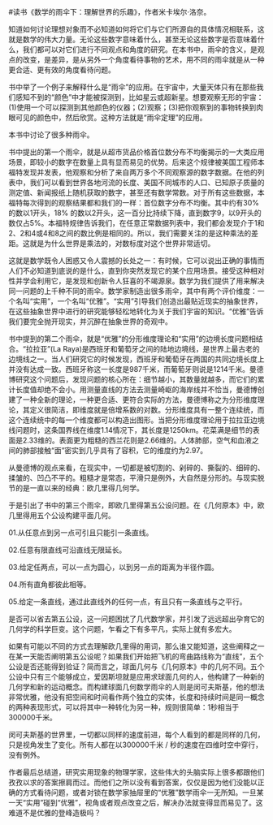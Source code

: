 #读书《数学的雨伞下：理解世界的乐趣》，作者米卡埃尔·洛奈。

知道如何讨论理想对象而不必知道如何将它们与它们所源自的具体情况相联系，这就是数学的伟大力量。无论这些数字意味着什么，甚至无论这些数字是否意味着什么，我们都可以对它们进行不同观点和角度的研究。在本书中，雨伞的含义，是观点的改变，是差异，是从另外一个角度看待事物的艺术，用不同的雨伞就是从一种更合适、更有效的角度看待问题。

书中举了一个例子来解释什么是“雨伞”的应用。在宇宙中，大量天体只有在那些我们感知不到的“颜色”中才能被探测到，比如星云或超新星。想要观察无形的宇宙：(1)使用一个可以探测到其他颜色的仪器；(2)观察；(3)把你观察到的事物转换到肉眼可见的颜色中，然后欣赏。这种方法就是“雨伞定理”的应用。

本书中讨论了很多种雨伞。

书中提出的第一个雨伞，就是从超市货品价格首位数分布不均衡揭示的一大类应用场景，即较小的数字在数量上具有显而易见的优势。后来这个规律被美国工程师本福特发现并发表，他观察和分析了来自两万多个不同观察源的数字数据。在他的列表中，我们可以看到世界各地河流的长度、美国不同城市的人口、已知原子质量的测定值、新闻报纸上随机获取的数字，甚至还有数学常数。对于所有这些数据，本福特每次得到的观察结果都和我们的一样：首位数字分布不均衡。其中约有30% 的数以1开头，18% 的数以2开头，这一百分比持续下降，直到数字9，以9开头的数仅占5%。本福特规律告诉我们，在任意正常数据列表中，我们都会发现介于1和2、2和4或4和8之间的数比例是相同的。所以，我们需要关注的是这种乘法的差距。这就是为什么世界是乘法的，对数标度对这个世界非常适切。

这就是数学既令人困惑又令人震撼的长处之一：有时候，它可以说出正确的事情而人们不必知道到底说的是什么，直到你突然发现它的某个应用场景。接受这种相对性并学会利用它，是发现和创新令人狂喜的不竭源泉。数学为我们提供了用来解决同一问题的上千种不同的雨伞。数学家制造出很多雨伞，其中有两个评价维度：一个名叫“实用”，一个名叫“优雅”。“实用”引导我们创造出最贴近现实的抽象世界，在这些抽象世界中进行的研究能够轻松地转化为关于我们宇宙的知识。“优雅”告诉我们要完全抛开现实，并沉醉在抽象世界的奇观中。

书中提到的第二个雨伞，就是“优雅”的分形维度理论和“实用”的边境长度问题相结合。“拉拉亚”(La Raya)是西班牙和葡萄牙之间的陆地边境线，是世界上最古老的边境线之一。当人们研究它的时候发现，西班牙和葡萄牙在两国的共同边境长度上并没有达成一致。西班牙称这一长度是987千米，而葡萄牙则说是1214千米。曼德博研究这个问题后，发现问题的核心所在：细节越小，其数量就越多，而它们的累计长度值却绝不会小。用测量直线的方法去测量崎岖的海岸线并不恰当，曼德博创建了一种全新的理论，一种更合适、更符合实际的方法，曼德博称之为分形维度理论，其定义很简洁，即维度就是倍增系数的对数。分形维度具有一整个连续统，而这个连续统中的每一个维度都可以构造出图形。当把分形维度理论用于拉拉亚边境线问题时，这条国界线在维度1.14情况下，其长度是1250km。花菜满是细节的表面是2.33维的。表面更为粗糙的西兰花则是2.66维的。人体肺部，空气和血液之间的肺部接触“面”密实到几乎具有了容积，它的维度约为2.97。

从曼德博的观点来看，在现实中，一切都是被切割的、剁碎的、撕裂的、细碎的、揉皱的、凹凸不平的。粗糙才是常态，平滑只是例外，大自然是分形的。与现实脱节的是一直以来的经典：欧几里得几何学。

于是引出了书中的第三个雨伞，即欧几里得第五公设问题。在《几何原本》中，欧几里得用五个公设构建平面几何。

01.从任意点到另一点可引且只能引一条直线。

02.任意有限直线可沿直线无限延长。

03.给定任两点，可以一点为圆心，以到另一点的距离为半径作圆。

04.所有直角都彼此相等。

05.给定一条直线，通过此直线外的任何一点，有且只有一条直线与之平行。

是否可以省去第五公设，这一问题困扰了几代数学家，并引发了远远超出孕育它的几何学的科学巨变。这个问题，乍看之下有多平凡，实际上就有多宏大。

如果有可能以不同的方式去理解欧几里得的用词，那么谁又能知道，这些阐释之一在某一天能否阐明第五公设呢？如果我们开始把飞机的弯曲路线称为“直线”，五个公设是否还能得到验证？简而言之，球面几何与《几何原本》中的几何不同。五个公设中只有三个能够成立，爱因斯坦就是应用求球面几何的人，他构建了一种新的几何学和新的运动概念。而构建球面几何数学雨伞的人则是闵可夫斯基，他的想法非常优雅，他没有把空间和时间看作两个独立的实体，长度和持续时间是同一概念的两种表现形式，可以将其中一种转化为另一种，规则很简单：1秒相当于300000千米。

闵可夫斯基的世界里，一切都以同样的速度前进，每个人看到的都是同样的几何，只是视角发生了变化。所有人都在以300000千米 / 秒的速度在四维时空中穿行，没有例外。

作者最后总结道，研究实用现象的物理学家，这些伟大的头脑实际上很多都跟他们孜孜以求的答案擦肩而过。而他们之所以没有看到答案，仅仅是因为他们没能以正确的方式看待问题，或者对锁在数学家抽屉里的“优雅”数学雨伞一无所知。一旦某一天“实用”碰到“优雅”，视角或者观点改变之后，解决办法就变得显而易见了。这难道不是优雅的登峰造极吗？